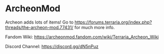 # ArcheonMod
Archeon adds lots of items! Go to https://forums.terraria.org/index.php?threads/the-archeon-mod.77431/ for much more info.

Fandom Wiki: https://archeonmod.fandom.com/wiki/Terraria_Archeon_Wiki

Discord Channel: https://discord.gg/dN5nPuz
